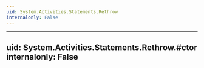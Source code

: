```yaml
---
uid: System.Activities.Statements.Rethrow
internalonly: False
---
```


---
uid: System.Activities.Statements.Rethrow.#ctor
internalonly: False
---
